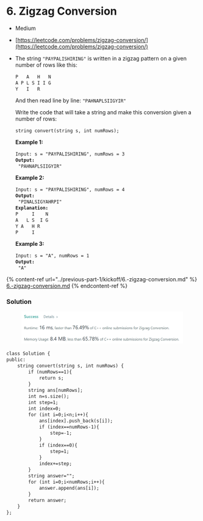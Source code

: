 # 6. Zigzag Conversion

* Medium
* [https://leetcode.com/problems/zigzag-conversion/](https://leetcode.com/problems/zigzag-conversion/)
*   The string `"PAYPALISHIRING"` is written in a zigzag pattern on a given number of rows like this:&#x20;

    ```
    P   A   H   N
    A P L S I I G
    Y   I   R
    ```

    And then read line by line: `"PAHNAPLSIIGYIR"`

    Write the code that will take a string and make this conversion given a number of rows:

    ```
    string convert(string s, int numRows);
    ```

    &#x20;

    **Example 1:**

    <pre><code>Input: s = "PAYPALISHIRING", numRows = 3
    <strong>Output:
    </strong> "PAHNAPLSIIGYIR"</code></pre>

    **Example 2:**

    <pre><code>Input: s = "PAYPALISHIRING", numRows = 4
    <strong>Output:
    </strong> "PINALSIGYAHRPI"
    <strong>Explanation:
    </strong>P     I    N
    A   L S  I G
    Y A   H R
    P     I</code></pre>

    **Example 3:**

    <pre><code>Input: s = "A", numRows = 1
    <strong>Output:
    </strong> "A"</code></pre>

{% content-ref url="../previous-part-1/kickoff/6.-zigzag-conversion.md" %}
[6.-zigzag-conversion.md](../previous-part-1/kickoff/6.-zigzag-conversion.md)
{% endcontent-ref %}

### Solution

<figure><img src="../.gitbook/assets/image (4) (1).png" alt=""><figcaption></figcaption></figure>

```
class Solution {
public:
    string convert(string s, int numRows) {
        if (numRows==1){
            return s;
        }
        string ans[numRows];
        int n=s.size();
        int step=1;
        int index=0;
        for (int i=0;i<n;i++){
            ans[index].push_back(s[i]);
            if (index==numRows-1){
                step=-1;
            }
            if (index==0){
                step=1;
            } 
            index+=step;
        }
        string answer="";
        for (int i=0;i<numRows;i++){
            answer.append(ans[i]);
        }
        return answer;
    }
};
```
